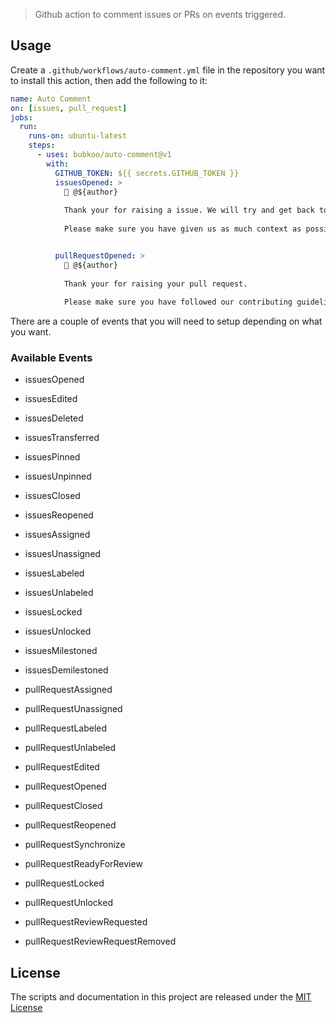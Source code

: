 > Github action to comment issues or PRs on events triggered.

## Usage

Create a `.github/workflows/auto-comment.yml` file in the repository you want to install this action, then add the following to it:

```yml
name: Auto Comment
on: [issues, pull_request]
jobs:
  run:
    runs-on: ubuntu-latest
    steps:
      - uses: bubkoo/auto-comment@v1
        with:
          GITHUB_TOKEN: ${{ secrets.GITHUB_TOKEN }}
          issuesOpened: >
            👋 @${author}
            
            Thank your for raising a issue. We will try and get back to you as soon as possible.
            
            Please make sure you have given us as much context as possible.


          pullRequestOpened: >
            👋 @${author}
            
            Thank your for raising your pull request.
            
            Please make sure you have followed our contributing guidelines. We will review it as soon as possible
```

There are a couple of events that you will need to setup depending on what you want.

### Available Events

- issuesOpened
- issuesEdited
- issuesDeleted
- issuesTransferred
- issuesPinned
- issuesUnpinned
- issuesClosed
- issuesReopened
- issuesAssigned
- issuesUnassigned
- issuesLabeled
- issuesUnlabeled
- issuesLocked
- issuesUnlocked
- issuesMilestoned
- issuesDemilestoned

- pullRequestAssigned
- pullRequestUnassigned
- pullRequestLabeled
- pullRequestUnlabeled
- pullRequestEdited
- pullRequestOpened
- pullRequestClosed
- pullRequestReopened
- pullRequestSynchronize
- pullRequestReadyForReview
- pullRequestLocked
- pullRequestUnlocked
- pullRequestReviewRequested
- pullRequestReviewRequestRemoved

## License

The scripts and documentation in this project are released under the [MIT License](LICENSE)

